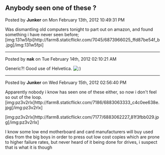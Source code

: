## Anybody seen one of these ?
Posted by **Junker** on Mon February 13th, 2012 10:49:31 PM

Was dismantling old computers tonight to part out on amazon, and found something i have never seen before;
[img:131w5fpi]http&#58;//farm8&#46;staticflickr&#46;com/7045/6873966025_ffd87be54f_b&#46;jpg[/img:131w5fpi]

--------------------------------------------------------------------------------

Posted by **nak** on Tue February 14th, 2012 02:10:21 AM

Generic?!
Good use of Helvetica. <!-- s:) --><img src="{SMILIES_PATH}/icon_e_smile.gif" alt=":)" title="Smile" /><!-- s:) -->

--------------------------------------------------------------------------------

Posted by **Junker** on Wed February 15th, 2012 02:56:40 PM

Apparently nobody i know has seen one of these either, so now i don't feel so out of the loop.
[img:pz3v2rlx]http&#58;//farm8&#46;staticflickr&#46;com/7186/6883063333_c4c0ee638e&#46;jpg[/img:pz3v2rlx]


[img:pz3v2rlx]http&#58;//farm8&#46;staticflickr&#46;com/7177/6883062227_81f3fbb029&#46;jpg[/img:pz3v2rlx]

I know some low end motherboard and card manufacturers will buy used dies from the big boys in order to press out low cost copies which are prone to higher failure rates, but never heard of it being done for drives, i suspect that is what it is though
